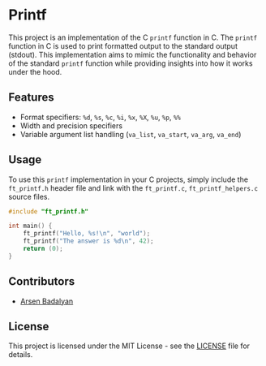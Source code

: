 # Printf

This project is an implementation of the C `printf` function in C. The `printf` function in C is used to print formatted output to the standard output (stdout). This implementation aims to mimic the functionality and behavior of the standard `printf` function while providing insights into how it works under the hood.

## Features
- Format specifiers: `%d`, `%s`, `%c`, `%i`, `%x`, `%X`, `%u`, `%p`, `%%`
- Width and precision specifiers
- Variable argument list handling (`va_list`, `va_start`, `va_arg`, `va_end`)

## Usage
To use this `printf` implementation in your C projects, simply include the `ft_printf.h` header file and link with the `ft_printf.c`, `ft_printf_helpers.c` source files.

```c
#include "ft_printf.h"

int main() {
    ft_printf("Hello, %s!\n", "world");
    ft_printf("The answer is %d\n", 42);
    return (0);
}
```

## Contributors
- [Arsen Badalyan](https://github.com/arsenbadalyan)

## License
This project is licensed under the MIT License - see the [LICENSE](LICENSE) file for details.
